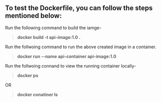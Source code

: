 ## To test the Dockerfile, you can follow the steps mentioned below:

Run the following command to build the iamge-  
> __docker build -t api-image:1.0 .__

 
Run the follwoing command to run the above created image in a container.  
> __docker run --name api-container api-image:1.0__

Run the follwoing connand to view the running container locally-  
> __docker ps__
   
OR  

> __docker conatiner ls__

